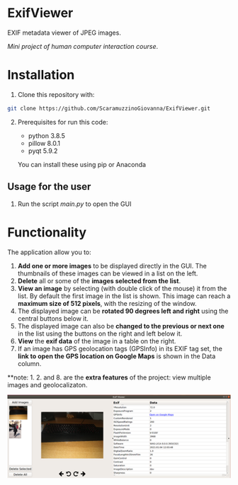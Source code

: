 # ExifViewer
EXIF metadata viewer of JPEG images.

_Mini project of human computer interaction course_.

# Installation
1. Clone this repository with:
```sh
git clone https://github.com/ScaramuzzinoGiovanna/ExifViewer.git
```
2. Prerequisites for run this code:
    * python 3.8.5 
    * pillow 8.0.1   
    * pyqt 5.9.2
   
   You can install these using pip or Anaconda

## Usage for the user

1. Run the script _main.py_ to open the GUI

# Functionality

The application allow you to:
1. __Add one or more images__ to be displayed directly in the GUI. The thumbnails of these images can be viewed in a list on the left.
2. __Delete__ all or some of the __images selected from the list__.
3. __View an image__ by selecting (with double click of the mouse) it from the list. By default the first image in the list is shown. This image can reach a __maximum size of 512 pixels__, with the resizing of the window.
5. The displayed image can be __rotated 90 degrees left and right__ using the central buttons below it.
6. The displayed image can also be __changed to the previous or next one__ in the list using the buttons on the right and left below it.
7. __View__ the __exif data__ of the image in a table on the right.
8. If an image has GPS geolocation tags (GPSInfo) in its EXIF tag set, the __link to open the GPS location on Google Maps__ is shown in the Data column.

**note: 1. 2. and 8. are the __extra features__ of the project: view multiple images and geolocalizaton.

![alt text](images/Screenshot.png?raw=true)
